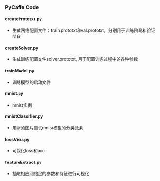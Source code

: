 ### PyCaffe Code

#### **createPrototxt.py**

- 生成网络配置文件：train.prototxt和val.prototxt，分别用于训练阶段和验证阶段

#### **createSolver.py**

- 生成训练配置文件solver.prototxt, 用于配置训练过程中的各种参数

#### **trainModel.py**

- 训练模型的启动文件

#### **mnist.py**

- mnist实例

#### **mnistClassifier.py**

- 用新的图片测试mnist模型的分类效果

#### **lossVisu.py**

- 可视化loss和acc

#### **featureExtract.py**

- 抽取相应网络层的参数和特征进行可视化




